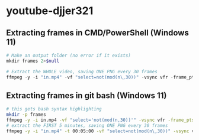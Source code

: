 # youtube-djjer321

## Extracting frames in CMD/PowerShell (Windows 11)

```powershell
# Make an output folder (no error if it exists)
mkdir frames 2>$null

# Extract the WHOLE video, saving ONE PNG every 30 frames
ffmpeg -y -i "in.mp4" -vf "select=not(mod(n\,30))" -vsync vfr -frame_pts 1 "frames/frame_%06d.png"
```

## Extracting frames in git bash (Windows 11)

```bash
# this gets bash syntax highlighting
mkdir -p frames
ffmpeg -y -i in.mp4 -vf "select='not(mod(n,30))'" -vsync vfr -frame_pts 1 frames/%06d.png
# extract the FIRST 5 minutes, saving ONE PNG every 30 frames
ffmpeg -y -i "in.mp4" -t 00:05:00 -vf "select=not(mod(n\,30))" -vsync vfr -frame_pts 1 "frames/frame_%06d.png"
```
